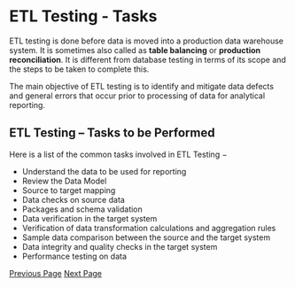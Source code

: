 # ETL Testing - Tasks
ETL testing is done before data is moved into a production data warehouse system. It is sometimes also called as **table balancing** or **production reconciliation**. It is different from database testing in terms of its scope and the steps to be taken to complete this.

The main objective of ETL testing is to identify and mitigate data defects and general errors that occur prior to processing of data for analytical reporting.

## ETL Testing – Tasks to be Performed
Here is a list of the common tasks involved in ETL Testing −

   * Understand the data to be used for reporting
   * Review the Data Model
   * Source to target mapping
   * Data checks on source data
   * Packages and schema validation
   * Data verification in the target system
   * Verification of data transformation calculations and aggregation rules
   * Sample data comparison between the source and the target system
   * Data integrity and quality checks in the target system
   * Performance testing on data


[Previous Page](../etl_testing/etl_testing_introduction.md) [Next Page](../etl_testing/etl_vs_database_testing.md) 
